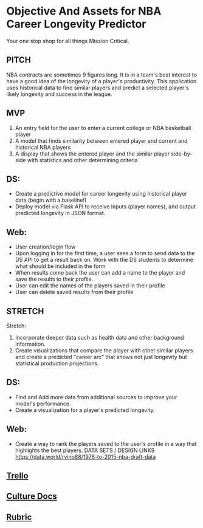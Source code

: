 # Objective And Assets for NBA Career Longevity Predictor
Your one stop shop for all things Mission Critical. 

## PITCH
NBA contracts are sometimes 9 figures long. It is in a team's best interest to have a good idea of the longevity of a player's productivity. This application uses historical data to find similar players and predict a selected player's likely longevity and success in the league.
## MVP
1. An entry field for the user to enter a current college or NBA basketball player
2. A model that finds similarity between entered player and current and historical NBA players
3. A display that shows the entered player and the similar player side-by-side with statistics and other determining criteria

## DS:
- Create a predictive model for career longevity using historical player data (begin with a baseline!)
- Deploy model via Flask API to receive inputs (player names), and output predicted longevity in JSON format.

## Web:
- User creation/login flow
- Upon logging in for the first time, a user sees a form to send data to the DS API to get a result back on.  Work with the DS students to determine what should be included in the form
- When results come back the user can add a name to the player and save the results to their profile.
- User can edit the names of the players saved in their profile
- User can delete saved results from their profile
## STRETCH
Stretch:
1. Incorporate deeper data such as health data and other background information.
2. Create visualizations that compare the player with other similar players and create a predicted "career arc" that shows not just longevity but statistical production projections.

## DS: 
- Find and Add more data from additional sources to improve your model's performance.
- Create a visualization for a player's predicted longevity. 

## Web:
- Create a way to rank the players saved to the user's profile in a way that highlights the best players.
DATA SETS / DESIGN LINKS
https://data.world/rvino88/1976-to-2015-nba-draft-data

## [Trello](https://trello.com/b/UYMEvq33/nba-career-longevity-predictor)
## [Culture Docs](https://www.notion.so/Full-Time-Build-Sprint-Culture-Document-19e679fc1a284b668d8132dd8d7228cd)
## [Rubric](https://www.notion.so/Unit-Completion-Rubrics-c0783f6d9b7e435f9ce47e8cd2d0ee3b)
